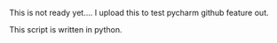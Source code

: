This is not ready yet....
I upload this to test pycharm github feature out.


This script is written in python.
